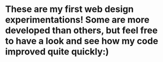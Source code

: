 # These are my first web design experimentations! Some are more developed than others, but feel free to have a look and see how my code improved quite quickly:)

